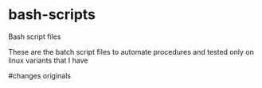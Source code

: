 # bash-scripts
Bash script files

These are the batch script files to automate procedures and tested only on linux variants that I have

#changes
originals
